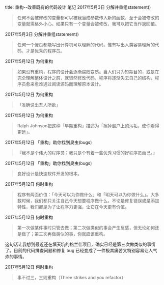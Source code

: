 title: 重构--改善既有的代码设计 笔记
2017年5月3日 分解并重组statement()
> 任何不会被修改的变量都可以被我当成参数传入新的函数，至于会被修改的变量就需格外小心。如果只有一个变量会被修改，我可以把它当作返回值。

2017年5月3日 分解并重组statement()
> 任何一个傻瓜都能写出计算机可以理解的代码。惟有写出人类容易理解的代码，才是优秀的程序员。

2017年5月12日 为何重构
> 如果没有重构，程序的设计会逐渐腐败变质。当人们只为短期目的，或是在完全理解整体设计之前，就贸然修改代码，程序将逐渐失去自己的结构，程序员愈来愈难通过阅读源码而理解原本设计。

2017年5月12日 为何重构
> 「准确说出吾人所欲」

2017年5月12日 为何重构
> Ralph Johnson把这种「早期重构」描述为「擦掉窗户上的污垢，使你看得更远」。

2017年5月12日 「重构」助你找到臭虫(bugs)
> 『我不是个伟大的程序员；我只是个有着一些优秀习惯的好程序员而己。』

2017年5月12日 「重构」助你找到臭虫(bugs)
> 良好设计是快速软件开发的根本。

2017年5月12日 何时重构
> 程序有两面价值：「今天可以为你做什么」和「明天可以为你做什么」。大多数时候，我们都只关注自己今天想要程序做什么。不论是修复错误或是添加特性，我们都是为了让程序力更强，让它在今天更有价值。

2017年5月12日 何时重构
> 第一次做某件事时只管去做；第二次做类似的事会产生反感，但无论如何还是做了；第三次再做类似的事，你就应该重构。

这句话让我想到最近还在填天坑的格兰仕项目，确实已经是第三次做类似的事情了。目前的代码排查问题和修复 bug 已经变成了一件极其痛苦又特别容易让人气炸的事情。

2017年5月12日 何时重构
> 事不过三，三则重构（Three strikes and you refactor）
